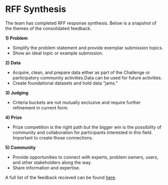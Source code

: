 # RFF Synthesis

The team has completed RFF response synthesis. Below is a snapshot of the themes of the consolidated feedback.

**1) Problem**

* Simplify the problem statement and provide exemplar submission topics.
* Show an ideal topic or example submission.

**2) Data**

* Acquire, clean, and prepare data either as part of the Challenge or participatory community activities.Data can be used for future activities. 
* Create foundational datasets and hold data “jams.”

**3) Judging**

* Criteria buckets are not mutually exclusive and require further refinement in current form.

**4) Prize**

* Prize competition is the right path but the bigger win is the possibility of community and collaboration for participants interested in this field. Important to create those connections.

**5) Community**

* Provide opportunities to connect with experts, problem owners, users, and other stakeholders along the way. 
* Share information and expertise.

A full list of the feedback recieved can be found [here](https://docs.google.com/spreadsheets/d/1rupgYBQX0dkFhwCV6X_-Z94iFOYzWXEbSjEgbjjRlfk/edit#gid=0).


